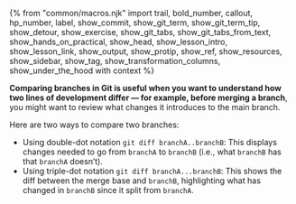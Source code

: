 {% from "common/macros.njk" import trail, bold_number, callout, hp_number, label, show_commit, show_git_term, show_git_term_tip, show_detour, show_exercise, show_git_tabs, show_git_tabs_from_text, show_hands_on_practical, show_head, show_lesson_intro, show_lesson_link, show_output, show_protip, show_ref, show_resources, show_sidebar, show_tag, show_transformation_columns, show_under_the_hood with context %}

<div id="preview">

**Comparing branches in Git is useful when you want to understand how two lines of development differ — for example, before merging a branch**, you might want to review what changes it introduces to the main branch.
</div>

Here are two ways to compare two branches:

* Using double-dot notation `git diff branchA..branchB`: This displays changes needed to go from `branchA` to `branchB` (i.e., what `branchB` has that `branchA` doesn’t).
* Using triple-dot notation `git diff branchA...branchB`: This shows the diff between the merge base and `branchB`, highlighting what has changed in `branchB` since it split from `branchA`.
